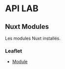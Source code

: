 # API LAB

## Nuxt Modules

Les modules Nuxt installés.

### Leaflet

- [Module](https://nuxt.com/modules/leaflet)